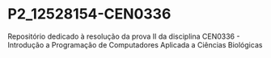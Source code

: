 # P2_12528154-CEN0336
Repositório dedicado à resolução da prova II da disciplina CEN0336 - Introdução a Programação de Computadores Aplicada a Ciências Biológicas
